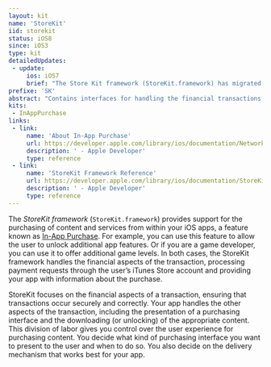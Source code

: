 ```yaml
---
layout: kit
name: 'StoreKit'
iid: storekit
status: iOS8
since: iOS3
type: kit
detailedUpdates:
 - update:
     ios: iOS7
     brief: "The Store Kit framework (StoreKit.framework) has migrated to a new receipt system that developers can use to verify in-app purchases on the device itself. You can also use it to verify the app purchase receipt on the server."
prefixe: 'SK'
abstract: "Contains interfaces for handling the financial transactions associated with in-app purchases."
kits:
 - InAppPurchase
links:
 - link:
     name: 'About In-App Purchase'
     url: https://developer.apple.com/library/ios/documentation/NetworkingInternet/Conceptual/StoreKitGuide/Introduction.html
     description: ' - Apple Developer'
     type: reference
 - link:
     name: 'StoreKit Framework Reference'
     url: https://developer.apple.com/library/ios/documentation/StoreKit/Reference/StoreKit_Collection/index.html
     description: ' - Apple Developer'
     type: reference
---
```


The *StoreKit framework* (`StoreKit.framework`) provides support for the purchasing of content and services from within your iOS apps, a feature known as [In-App Purchase](/InAppPurchase). For example, you can use this feature to allow the user to unlock additional app features. Or if you are a game developer, you can use it to offer additional game levels. In both cases, the StoreKit framework handles the financial aspects of the transaction, processing payment requests through the user’s iTunes Store account and providing your app with information about the purchase.

StoreKit focuses on the financial aspects of a transaction, ensuring that transactions occur securely and correctly. Your app handles the other aspects of the transaction, including the presentation of a purchasing interface and the downloading (or unlocking) of the appropriate content. This division of labor gives you control over the user experience for purchasing content. You decide what kind of purchasing interface you want to present to the user and when to do so. You also decide on the delivery mechanism that works best for your app.

